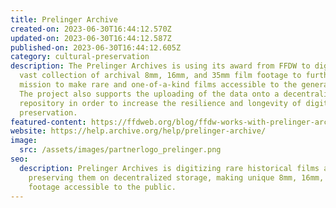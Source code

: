 ```yaml
---
title: Prelinger Archive
created-on: 2023-06-30T16:44:12.570Z
updated-on: 2023-06-30T16:44:12.587Z
published-on: 2023-06-30T16:44:12.605Z
category: cultural-preservation
description: The Prelinger Archives is using its award from FFDW to digitize a
  vast collection of archival 8mm, 16mm, and 35mm film footage to further its
  mission to make rare and one-of-a-kind films accessible to the general public.
  The project also supports the uploading of the data onto a decentralized
  repository in order to increase the resilience and longevity of digital
  preservation.
featured-content: https://ffdweb.org/blog/ffdw-works-with-prelinger-archives-to-make-rare-historic-films-more-accessible-using-the-decentralized-web
website: https://help.archive.org/help/prelinger-archive/
image:
  src: /assets/images/partnerlogo_prelinger.png
seo:
  description: Prelinger Archives is digitizing rare historical films and
    preserving them on decentralized storage, making unique 8mm, 16mm, and 35mm
    footage accessible to the public.
---
```

